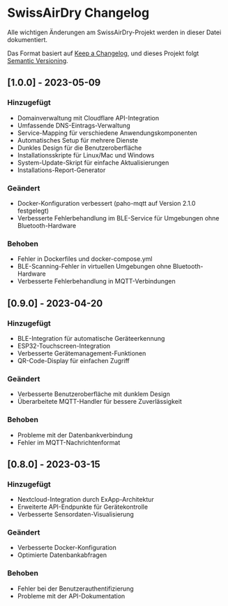 # SwissAirDry Changelog

Alle wichtigen Änderungen am SwissAirDry-Projekt werden in dieser Datei dokumentiert.

Das Format basiert auf [Keep a Changelog](https://keepachangelog.com/en/1.0.0/),
und dieses Projekt folgt [Semantic Versioning](https://semver.org/spec/v2.0.0.html).

## [1.0.0] - 2023-05-09

### Hinzugefügt
- Domainverwaltung mit Cloudflare API-Integration
- Umfassende DNS-Eintrags-Verwaltung
- Service-Mapping für verschiedene Anwendungskomponenten
- Automatisches Setup für mehrere Dienste
- Dunkles Design für die Benutzeroberfläche
- Installationsskripte für Linux/Mac und Windows
- System-Update-Skript für einfache Aktualisierungen
- Installations-Report-Generator

### Geändert
- Docker-Konfiguration verbessert (paho-mqtt auf Version 2.1.0 festgelegt)
- Verbesserte Fehlerbehandlung im BLE-Service für Umgebungen ohne Bluetooth-Hardware

### Behoben
- Fehler in Dockerfiles und docker-compose.yml
- BLE-Scanning-Fehler in virtuellen Umgebungen ohne Bluetooth-Hardware
- Verbesserte Fehlerbehandlung in MQTT-Verbindungen

## [0.9.0] - 2023-04-20

### Hinzugefügt
- BLE-Integration für automatische Geräteerkennung
- ESP32-Touchscreen-Integration
- Verbesserte Gerätemanagement-Funktionen
- QR-Code-Display für einfachen Zugriff

### Geändert
- Verbesserte Benutzeroberfläche mit dunklem Design
- Überarbeitete MQTT-Handler für bessere Zuverlässigkeit

### Behoben
- Probleme mit der Datenbankverbindung
- Fehler im MQTT-Nachrichtenformat

## [0.8.0] - 2023-03-15

### Hinzugefügt
- Nextcloud-Integration durch ExApp-Architektur
- Erweiterte API-Endpunkte für Gerätekontrolle
- Verbesserte Sensordaten-Visualisierung

### Geändert
- Verbesserte Docker-Konfiguration
- Optimierte Datenbankabfragen

### Behoben
- Fehler bei der Benutzerauthentifizierung
- Probleme mit der API-Dokumentation